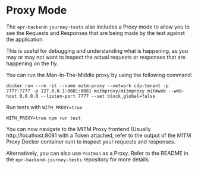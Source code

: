 # Proxy Mode

The `epr-backend-journey-tests` also includes a Proxy mode to allow you to see the Requests and Responses that are being made by the test against the application.

This is useful for debugging and understanding what is happening, as you may or may not want to inspect the actual requests or responses that are happening on the fly.

You can run the Man-In-The-Middle proxy by using the following command:

```
docker run --rm -it --name mitm-proxy --network cdp-tenant -p 7777:7777 -p 127.0.0.1:8081:8081 mitmproxy/mitmproxy mitmweb --web-host 0.0.0.0 --listen-port 7777 --set block_global=false
```

Run tests with `WITH_PROXY=true`

```
WITH_PROXY=true npm run test
```

You can now navigate to the MITM Proxy frontend (Usually http://localhost:8081 with a Token attached, refer to the output of the MITM Proxy Docker container run) to inspect your requests and responses.

Alternatively, you can also use `Postman` as a Proxy. Refer to the README in the `epr-backend-journey-tests` repository for more details.
